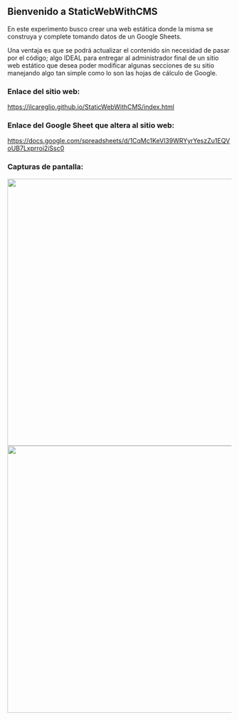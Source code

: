 ## Bienvenido a StaticWebWithCMS

En este experimento busco crear una web estática donde la misma se construya y complete tomando datos de un Google Sheets.

Una ventaja es que se podrá actualizar el contenido sin necesidad de pasar por el código; algo IDEAL para entregar al administrador final de un sitio web estático que desea poder modificar algunas secciones de su sitio manejando algo tan simple como lo son las hojas de cálculo de Google.

### Enlace del sitio web:

https://jlcareglio.github.io/StaticWebWithCMS/index.html

### Enlace del Google Sheet que altera al sitio web:

https://docs.google.com/spreadsheets/d/1CqMc1KeVl39WRYyrYeszZu1EQVoUB7Lxprroi2iSsc0

### Capturas de pantalla:

<img src="https://github.com/JLCareglio/StaticWebWithCMS/assets/23004689/3d5a6ce3-926c-4b26-96e0-9b16c1ba6d34" width="600">
<br>
<img src="https://github.com/JLCareglio/StaticWebWithCMS/assets/23004689/bf3350ac-4e00-4b27-a550-dedbc3fa3de6" width="600">
